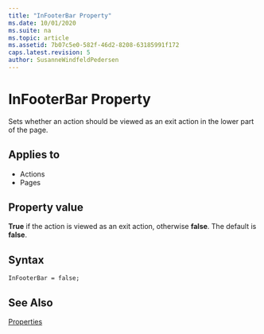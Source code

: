 ```yaml
---
title: "InFooterBar Property"
ms.date: 10/01/2020
ms.suite: na
ms.topic: article
ms.assetid: 7b07c5e0-582f-46d2-8208-63185991f172
caps.latest.revision: 5
author: SusanneWindfeldPedersen
---
```


# InFooterBar Property

Sets whether an action should be viewed as an exit action in the lower part of the page.  
  
## Applies to  
  
- Actions  
- Pages  
 
## Property value

**True** if the action is viewed as an exit action, otherwise **false**. The default is **false**.

## Syntax

```AL
InFooterBar = false;
```

## See Also

[Properties](devenv-properties.md)